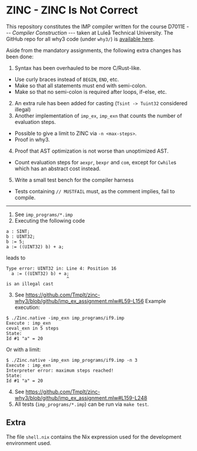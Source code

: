 ZINC - ZINC Is Not Correct
===

This repository constitutes the IMP compiler written for the course D7011E ---
*Compiler Construction* --- taken at Luleå Technical University.
The GitHub repo for all why3 code (under `why3/`) is [available here](https://github.com/Tmplt/zinc-why3).

Aside from the mandatory assignments, the following extra changes has been done:
1. Syntax has been overhauled to be more C/Rust-like.
  * Use curly braces instead of `BEGIN`, `END`, etc.
  * Make so that all statements must end with semi-colon.
  * Make so that no semi-colon is required after loops, if-else, etc.
2. An extra rule has been added for casting (`Tsint -> Tuint32` considered illegal)
3. Another implementation of `imp_ex`, `imp_exn` that counts the number of evaluation steps.
  * Possible to give a limit to ZINC via `-n <max-steps>`.
  * Proof in why3.
4. Proof that AST optimization is not worse than unoptimized AST.
  * Count evaluation steps for `aexpr`, `bexpr` and `com`, except for `Cwhile`s which has an abstract cost instead.
5. Write a small test bench for the compiler harness 
  * Tests containing `// MUSTFAIL` must, as the comment implies, fail to compile.

---

1. See `imp_programs/*.imp`
2. Executing the following code
```
a : SINT;
b : UINT32;
b := 5;
a := ((UINT32) b) + a;
```
leads to
```
Type error: UINT32 in: Line 4: Position 16
  a := ((UINT32) b) + a;
                       ^
is an illegal cast
```
3. See <https://github.com/Tmplt/zinc-why3/blob/github/imp_ex_assignment.mlw#L59-L156>
Example execution:
```
$ ./Zinc.native -imp_exn imp_programs/if9.imp
Execute : imp_exn
ceval_exn in 5 steps
State:
Id #1 "a" = 20
```
Or with a limit:
```
$ ./Zinc.native -imp_exn imp_programs/if9.imp -n 3
Execute : imp_exn
Interpreter error: maximum steps reached!
State:
Id #1 "a" = 20
```
4. See <https://github.com/Tmplt/zinc-why3/blob/github/imp_ex_assignment.mlw#L159-L248>
5. All tests (`imp_programs/*.imp`) can be run via `make test`.


Extra
---

The file `shell.nix` contains the Nix expression used for the development environment used.
